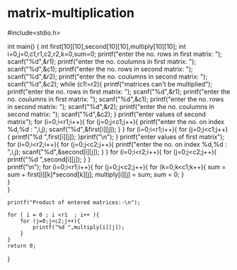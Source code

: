 # matrix-multiplication
#include<stdio.h>


int main() {
    int first[10][10],second[10][10],multiply[10][10];
    int i=0,j=0,c1,r1,c2,r2,k=0,sum=0;
    printf("enter the no. rows in first matrix: ");
    scanf("%d",&r1);
    printf("enter the no. coulumns in first matrix: ");
    scanf("%d",&c1);
    printf("enter the no. rows in second matrix: ");
    scanf("%d",&r2);
    printf("enter the no. coulumns in second matrix: ");
    scanf("%d",&c2);
    while (c1!=r2){
        printf("matrices can\'t be multiplied");
        printf("enter the no. rows in first matrix: ");
        scanf("%d",&r1);
        printf("enter the no. coulumns in first matrix: ");
        scanf("%d",&c1);
        printf("enter the no. rows in second matrix: ");
        scanf("%d",&r2);
         printf("enter the no. coulumns in second matrix: ");
        scanf("%d",&c2);
    }
    printf("enter values of second matrix");
    for (i=0;i<r1;i++){
        for (j=0;j<c1;j++){
            printf("enter the no. on index %d,%d : ",i,j);
            scanf("%d",&first[i][j]);
        }
    }
    for (i=0;i<r1;i++){
        for (j=0;j<c1;j++){
            printf("%d ",first[i][j]);
        }printf("\n");
    }
    printf("enter values of first matrix");
    for (i=0;i<r2;i++){
        for (j=0;j<c2;j++){
            printf("enter the no. on index %d,%d : ",i,j);
            scanf("%d",&second[i][j]);
        }
    }
    for (i=0;i<r2;i++){
        for (j=0;j<c2;j++){
            printf("%d ",second[i][j]);
        }
    }    
        printf("\n");
    for (i=0;i<r1;i++){
        for (j=0;j<c2;j++){
            for (k=0;k<c1;k++){
                sum = sum + first[i][k]*second[k][j];
                multiply[i][j] = sum;
                sum = 0;
            }    
        }     
    }
 
    printf("Product of entered matrices:-\n");
 
    for ( i = 0 ; i <r1  ; i++ ){
        for (j=0;j<c2;j++){
            printf("%d ",multiply[i][j]);
        }
    } 
    return 0;
}    

